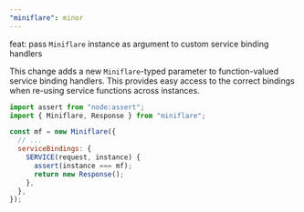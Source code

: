 ```yaml
---
"miniflare": minor
---
```


feat: pass `Miniflare` instance as argument to custom service binding handlers

This change adds a new `Miniflare`-typed parameter to function-valued service binding handlers. This provides easy access to the correct bindings when re-using service functions across instances.

<!--prettier-ignore-start-->

```js
import assert from "node:assert";
import { Miniflare, Response } from "miniflare";

const mf = new Miniflare({
  // ...
  serviceBindings: {
    SERVICE(request, instance) {
      assert(instance === mf);
      return new Response();
    },
  },
});
```

<!--prettier-ignore-end-->
